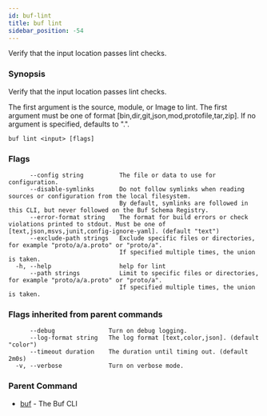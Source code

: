 ```yaml
---
id: buf-lint
title: buf lint
sidebar_position: -54
---
```

Verify that the input location passes lint checks.

### Synopsis

Verify that the input location passes lint checks.

The first argument is the source, module, or Image to lint.
The first argument must be one of format [bin,dir,git,json,mod,protofile,tar,zip].
If no argument is specified, defaults to &#34;.&#34;.

```
buf lint <input> [flags]
```

### Flags

```
      --config string          The file or data to use for configuration.
      --disable-symlinks       Do not follow symlinks when reading sources or configuration from the local filesystem.
                               By default, symlinks are followed in this CLI, but never followed on the Buf Schema Registry.
      --error-format string    The format for build errors or check violations printed to stdout. Must be one of [text,json,msvs,junit,config-ignore-yaml]. (default "text")
      --exclude-path strings   Exclude specific files or directories, for example "proto/a/a.proto" or "proto/a".
                               If specified multiple times, the union is taken.
  -h, --help                   help for lint
      --path strings           Limit to specific files or directories, for example "proto/a/a.proto" or "proto/a".
                               If specified multiple times, the union is taken.
```

### Flags inherited from parent commands

```
      --debug               Turn on debug logging.
      --log-format string   The log format [text,color,json]. (default "color")
      --timeout duration    The duration until timing out. (default 2m0s)
  -v, --verbose             Turn on verbose mode.
```

### Parent Command

* [buf](buf.md)	 - The Buf CLI

